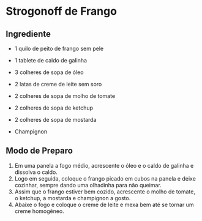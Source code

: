 # Strogonoff de Frango

## Ingrediente

+ 1 quilo de peito de frango sem pele

+ 1 tablete de caldo de galinha
+ 3 colheres de sopa de óleo

+ 2 latas de creme de leite sem soro
+ 2 colheres de sopa de molho de tomate
+ 2 colheres de sopa de ketchup
+ 2 colheres de sopa de mostarda
+ Champignon

## Modo de Preparo

1. Em uma panela a fogo médio, acrescente o óleo e o caldo de galinha e dissolva o caldo.
2. Logo em seguida, coloque o frango picado em cubos na panela e deixe cozinhar, sempre dando uma olhadinha para não queimar.
3. Assim que o frango estiver bem cozido, acrescente o molho de tomate, o ketchup, a mostarda e champignon a gosto.
4. Abaixe o fogo e coloque o creme de leite e mexa bem até se tornar um creme homogêneo.